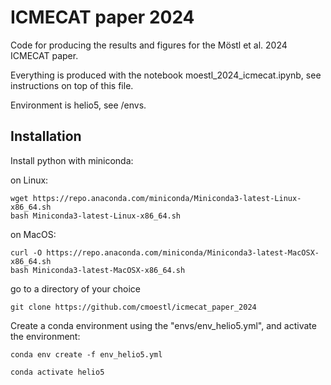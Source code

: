 # ICMECAT paper 2024

Code for producing the results and figures for the Möstl et al. 2024 ICMECAT paper.

Everything is produced with the notebook moestl_2024_icmecat.ipynb, see instructions on top of this file.

Environment is helio5, see /envs.

## Installation

Install python with miniconda:

on Linux:

    wget https://repo.anaconda.com/miniconda/Miniconda3-latest-Linux-x86_64.sh
    bash Miniconda3-latest-Linux-x86_64.sh

on MacOS:

    curl -O https://repo.anaconda.com/miniconda/Miniconda3-latest-MacOSX-x86_64.sh
    bash Miniconda3-latest-MacOSX-x86_64.sh


go to a directory of your choice

    git clone https://github.com/cmoestl/icmecat_paper_2024

Create a conda environment using the "envs/env_helio5.yml", and activate the environment:

    conda env create -f env_helio5.yml

    conda activate helio5

